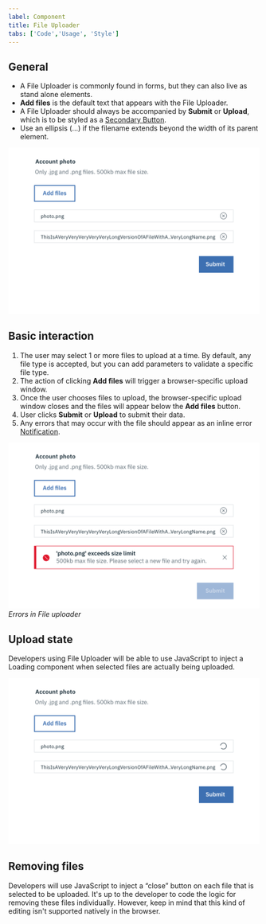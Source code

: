 ```yaml
---
label: Component
title: File Uploader
tabs: ['Code','Usage', 'Style']
---
```


## General

* A File Uploader is commonly found in forms, but they can also live as stand alone elements.
* **Add files** is the default text that appears with the File Uploader.
* A File Uploader should always be accompanied by **Submit** or **Upload**, which is to be styled as a [Secondary Button](/components/button).
* Use an ellipsis (...) if the filename extends beyond the width of its parent element.

![file uploader example](images/file-uploader-usage-1.png)

## Basic interaction

1. The user may select 1 or more files to upload at a time. By default, any file type is accepted, but  you can add parameters to validate a specific file type.  
2. The action of clicking **Add files** will trigger a browser-specific upload window.
3. Once the user chooses files to upload, the browser-specific upload window closes and the files will appear below the **Add files** button.
4. User clicks **Submit** or **Upload** to submit their data.
4. Any errors that may occur with the file should appear as an inline error
[Notification](/components/notification).

![file uploader error](images/file-uploader-usage-2.png)
_Errors in File uploader_

## Upload state

Developers using File Uploader will be able to use JavaScript to inject a Loading component when selected files are actually being uploaded.

![File uploading state](images/file-uploader-usage-3.png)

## Removing files

Developers will use JavaScript to inject a “close” button on each file that is selected to be uploaded. It's up to the developer to code the logic for removing these files individually. However, keep in mind that this kind of editing isn't supported natively in the browser.

